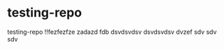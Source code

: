 testing-repo
============

testing-repo !!fezfezfze
zadazd
fdb
dsvdsvdsv
dsvdsvdsv
dvzef
sdv
sdv
sdv
